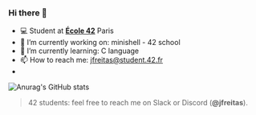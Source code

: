 ### Hi there 👋

- 💻 Student at [**École 42**](https://www.42.fr) Paris
- 🔭 I’m currently working on: minishell - 42 school
- 🌱 I’m currently learning: C language
- 📫 How to reach me: jfreitas@student.42.fr
- 
![Anurag's GitHub stats](https://github-readme-stats.vercel.app/api?username=joycemacksuele&show_icons=true&theme=dark)

> 42 students: feel free to reach me on Slack or Discord (**@jfreitas**).
